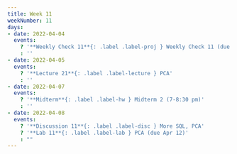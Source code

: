 ```yaml
---
title: Week 11
weekNumber: 11
days:
- date: 2022-04-04
  events:
    ? '**Weekly Check 11**{: .label .label-proj } Weekly Check 11 (due Apr 11)'
    : ''
- date: 2022-04-05
  events:
    ? '**Lecture 21**{: .label .label-lecture } PCA'
    : ''
- date: 2022-04-07
  events:
    ? '**Midterm**{: .label .label-hw } Midterm 2 (7-8:30 pm)'
    : ''
- date: 2022-04-08
  events:
    ? '**Discussion 11**{: .label .label-disc } More SQL, PCA'
    ? '**Lab 11**{: .label .label-lab } PCA (due Apr 12)'
    : ""
---
```


